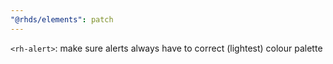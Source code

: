 ```yaml
---
"@rhds/elements": patch
---
```


`<rh-alert>`: make sure alerts always have to correct (lightest) colour palette
